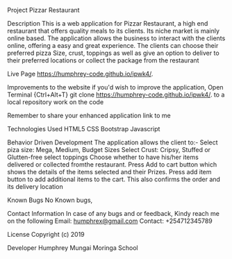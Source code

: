 Project Pizzar Restaurant

Description
This is a web application for Pizzar Restaurant, a high end restaurant that offers quality meals to its clients. Its niche market is mainly online based. The application allows the business to interact with the clients online, offering a easy and great experience. The clients can choose their preferred pizza Size, crust, toppings as well as give an option to deliver to their preferred locations or collect the package from the restaurant


Live Page
https://humphrey-code.github.io/ipwk4/.


Improvements to the website
if you'd wish to improve the application,
Open Terminal {Ctrl+Alt+T}
git clone https://humphrey-code.github.io/ipwk4/. to a local repository
work on the code

Remember to share your enhanced application link to me


Technologies Used
HTML5
CSS
Bootstrap
Javascript

Behavior Driven Development
 The application allows the client to:-
Select piza size:	Mega, Medium, Budget Sizes
Select Crust:	Cripsy, Stuffed or Glutten-free
select toppings
Choose whether to have his/her items delivered or collected fromthe restaurant.
Press Add to cart button	which shows the details of the items selected and their Prizes.
Press add item button to add additional items to the cart.
This also confirms the order and its delivery location

Known Bugs
No Known bugs,

Contact Information
In case of any bugs and or feedback, Kindy reach me on the following
Email: humphrex@gmail.com
Contact: +254712345789

License
Copyright (c) 2019

Developer
Humphrey Mungai
Moringa School
